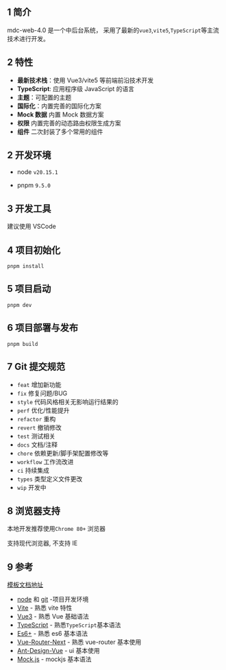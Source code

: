
## 1 简介

mdc-web-4.0 是一个中后台系统， 采用了最新的`vue3`,`vite5`,`TypeScript`等主流技术进行开发。

## 2 特性

- **最新技术栈**：使用 Vue3/vite5 等前端前沿技术开发
- **TypeScript**: 应用程序级 JavaScript 的语言
- **主题**：可配置的主题
- **国际化**：内置完善的国际化方案
- **Mock 数据** 内置 Mock 数据方案
- **权限** 内置完善的动态路由权限生成方案
- **组件** 二次封装了多个常用的组件

## 2 开发环境

- node  `v20.15.1`

- pnpm `9.5.0`

## 3 开发工具

建议使用 VSCode

## 4 项目初始化

```
pnpm install
```

## 5 项目启动

```
pnpm dev
```

## 6 项目部署与发布

```
pnpm build
```

## 7 Git 提交规范

  - `feat` 增加新功能
  - `fix` 修复问题/BUG
  - `style` 代码风格相关无影响运行结果的
  - `perf` 优化/性能提升
  - `refactor` 重构
  - `revert` 撤销修改
  - `test` 测试相关
  - `docs` 文档/注释
  - `chore` 依赖更新/脚手架配置修改等
  - `workflow` 工作流改进
  - `ci` 持续集成
  - `types` 类型定义文件更改
  - `wip` 开发中

## 8 浏览器支持

本地开发推荐使用`Chrome 80+` 浏览器

支持现代浏览器, 不支持 IE

## 9 参考

[模板文档地址](https://doc.vvbin.cn/)

- [node](http://nodejs.org/) 和 [git](https://git-scm.com/) -项目开发环境
- [Vite](https://vitejs.dev/) - 熟悉 vite 特性
- [Vue3](https://v3.vuejs.org/) - 熟悉 Vue 基础语法
- [TypeScript](https://www.typescriptlang.org/) - 熟悉`TypeScript`基本语法
- [Es6+](http://es6.ruanyifeng.com/) - 熟悉 es6 基本语法
- [Vue-Router-Next](https://next.router.vuejs.org/) - 熟悉 vue-router 基本使用
- [Ant-Design-Vue](https://antdv.com/docs/vue/introduce-cn/) - ui 基本使用
- [Mock.js](https://github.com/nuysoft/Mock) - mockjs 基本语法
